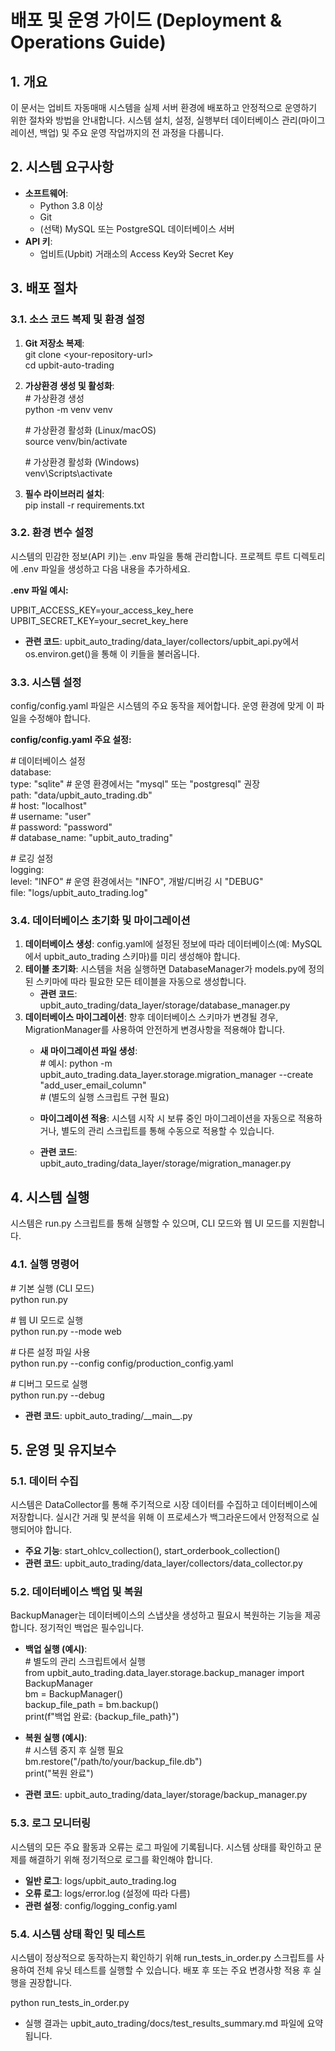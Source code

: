 # **배포 및 운영 가이드 (Deployment & Operations Guide)**

## **1\. 개요**

이 문서는 업비트 자동매매 시스템을 실제 서버 환경에 배포하고 안정적으로 운영하기 위한 절차와 방법을 안내합니다. 시스템 설치, 설정, 실행부터 데이터베이스 관리(마이그레이션, 백업) 및 주요 운영 작업까지의 전 과정을 다룹니다.

## **2\. 시스템 요구사항**

* **소프트웨어**:  
  * Python 3.8 이상  
  * Git  
  * (선택) MySQL 또는 PostgreSQL 데이터베이스 서버  
* **API 키**:  
  * 업비트(Upbit) 거래소의 Access Key와 Secret Key

## **3\. 배포 절차**

### **3.1. 소스 코드 복제 및 환경 설정**

1. **Git 저장소 복제**:  
   git clone \<your-repository-url\>  
   cd upbit-auto-trading

2. **가상환경 생성 및 활성화**:  
   \# 가상환경 생성  
   python \-m venv venv

   \# 가상환경 활성화 (Linux/macOS)  
   source venv/bin/activate

   \# 가상환경 활성화 (Windows)  
   venv\\Scripts\\activate

3. **필수 라이브러리 설치**:  
   pip install \-r requirements.txt

### **3.2. 환경 변수 설정**

시스템의 민감한 정보(API 키)는 .env 파일을 통해 관리합니다. 프로젝트 루트 디렉토리에 .env 파일을 생성하고 다음 내용을 추가하세요.

**.env 파일 예시:**

UPBIT\_ACCESS\_KEY=your\_access\_key\_here  
UPBIT\_SECRET\_KEY=your\_secret\_key\_here

* **관련 코드**: upbit\_auto\_trading/data\_layer/collectors/upbit\_api.py에서 os.environ.get()을 통해 이 키들을 불러옵니다.

### **3.3. 시스템 설정**

config/config.yaml 파일은 시스템의 주요 동작을 제어합니다. 운영 환경에 맞게 이 파일을 수정해야 합니다.

**config/config.yaml 주요 설정:**

\# 데이터베이스 설정  
database:  
  type: "sqlite"  \# 운영 환경에서는 "mysql" 또는 "postgresql" 권장  
  path: "data/upbit\_auto\_trading.db"  
  \# host: "localhost"  
  \# username: "user"  
  \# password: "password"  
  \# database\_name: "upbit\_auto\_trading"

\# 로깅 설정  
logging:  
  level: "INFO"  \# 운영 환경에서는 "INFO", 개발/디버깅 시 "DEBUG"  
  file: "logs/upbit\_auto\_trading.log"

### **3.4. 데이터베이스 초기화 및 마이그레이션**

1. **데이터베이스 생성**: config.yaml에 설정된 정보에 따라 데이터베이스(예: MySQL에서 upbit\_auto\_trading 스키마)를 미리 생성해야 합니다.  
2. **테이블 초기화**: 시스템을 처음 실행하면 DatabaseManager가 models.py에 정의된 스키마에 따라 필요한 모든 테이블을 자동으로 생성합니다.  
   * **관련 코드**: upbit\_auto\_trading/data\_layer/storage/database\_manager.py  
3. **데이터베이스 마이그레이션**: 향후 데이터베이스 스키마가 변경될 경우, MigrationManager를 사용하여 안전하게 변경사항을 적용해야 합니다.  
   * **새 마이그레이션 파일 생성**:  
     \# 예시: python \-m upbit\_auto\_trading.data\_layer.storage.migration\_manager \--create "add\_user\_email\_column"  
     \# (별도의 실행 스크립트 구현 필요)

   * **마이그레이션 적용**: 시스템 시작 시 보류 중인 마이그레이션을 자동으로 적용하거나, 별도의 관리 스크립트를 통해 수동으로 적용할 수 있습니다.  
   * **관련 코드**: upbit\_auto\_trading/data\_layer/storage/migration\_manager.py

## **4\. 시스템 실행**

시스템은 run.py 스크립트를 통해 실행할 수 있으며, CLI 모드와 웹 UI 모드를 지원합니다.

### **4.1. 실행 명령어**

\# 기본 실행 (CLI 모드)  
python run.py

\# 웹 UI 모드로 실행  
python run.py \--mode web

\# 다른 설정 파일 사용  
python run.py \--config config/production\_config.yaml

\# 디버그 모드로 실행  
python run.py \--debug

* **관련 코드**: upbit\_auto\_trading/\_\_main\_\_.py

## **5\. 운영 및 유지보수**

### **5.1. 데이터 수집**

시스템은 DataCollector를 통해 주기적으로 시장 데이터를 수집하고 데이터베이스에 저장합니다. 실시간 거래 및 분석을 위해 이 프로세스가 백그라운드에서 안정적으로 실행되어야 합니다.

* **주요 기능**: start\_ohlcv\_collection(), start\_orderbook\_collection()  
* **관련 코드**: upbit\_auto\_trading/data\_layer/collectors/data\_collector.py

### **5.2. 데이터베이스 백업 및 복원**

BackupManager는 데이터베이스의 스냅샷을 생성하고 필요시 복원하는 기능을 제공합니다. 정기적인 백업은 필수입니다.

* **백업 실행 (예시)**:  
  \# 별도의 관리 스크립트에서 실행  
  from upbit\_auto\_trading.data\_layer.storage.backup\_manager import BackupManager  
  bm \= BackupManager()  
  backup\_file\_path \= bm.backup()  
  print(f"백업 완료: {backup\_file\_path}")

* **복원 실행 (예시)**:  
  \# 시스템 중지 후 실행 필요  
  bm.restore("/path/to/your/backup\_file.db")  
  print("복원 완료")

* **관련 코드**: upbit\_auto\_trading/data\_layer/storage/backup\_manager.py

### **5.3. 로그 모니터링**

시스템의 모든 주요 활동과 오류는 로그 파일에 기록됩니다. 시스템 상태를 확인하고 문제를 해결하기 위해 정기적으로 로그를 확인해야 합니다.

* **일반 로그**: logs/upbit\_auto\_trading.log  
* **오류 로그**: logs/error.log (설정에 따라 다름)  
* **관련 설정**: config/logging\_config.yaml

### **5.4. 시스템 상태 확인 및 테스트**

시스템이 정상적으로 동작하는지 확인하기 위해 run\_tests\_in\_order.py 스크립트를 사용하여 전체 유닛 테스트를 실행할 수 있습니다. 배포 후 또는 주요 변경사항 적용 후 실행을 권장합니다.

python run\_tests\_in\_order.py

* 실행 결과는 upbit\_auto\_trading/docs/test\_results\_summary.md 파일에 요약됩니다.